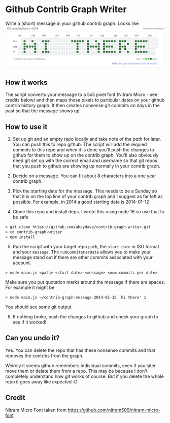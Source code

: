 # Github Contrib Graph Writer

Write a (short) message in your github contrib graph. Looks like ![example of contrib graph](example.png "Example Writing")

## How it works

The script converts your message to a 5x5 pixel font (Nitram Micro - see credits below) and then maps those pixels to particular dates on your github contrib history graph. It then creates nonsense git commits on days in the past so that the message shows up.

## How to use it

1. Set up git and an empty repo locally and take note of the _path_ for later. You can push this to repo github. The script will add the requied commits to this repo and when it is done you'll push the changes to github for them to show up on the contrib graph. You'll also obviously need git set up with the correct email and username so that git repos that you push to github are showing up normally in your contrib graph.

1. Decide on a message. You can fit about 8 characters into a one year contrib graph.

1. Pick the starting date for the message. This needs to be a Sunday so that it is on the top line of your contrib graph and I suggest as far left as possible. For example, in 2014 a good starting date is 2014-01-12

1. Clone this repo and install deps. I wrote this using node 16 so use that to be safe
```
> git clone https://github.com/ahoydave/contrib-graph-writer.git
> cd contrib-graph-writer
> npm install
```

5. Run the script with your target repo `path`, the `start date` in ISO format and your `message`. The `numCommitsPerDate` allows you to make your message stand out if there are other commits associated with your account.
```
> node main.js <path> <start date> <message> <num commits per date>
```
Make sure you put quotation marks around the message if there are spaces. For example it might be
```
> node main.js ~/contrib-graph-message 2014-01-12 'hi there' 1
```
You should see some git output

6. If nothing broke, push the changes to github and check your graph to see if it worked!

## Can you undo it?

Yes. You can delete the repo that has these nonsense commits and that removes the contribs from the graph.

Weirdly it seems github remembers individual commits, even if you later move them or delete them from a repo. This may be because I don't completely understand how git works of course. But if you delete the whole repo it goes away like expected :D

## Credit

Nitram Micro Font taken from https://github.com/nitram509/nitram-micro-font